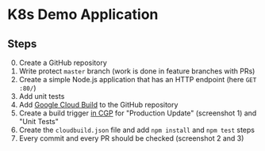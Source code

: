 # K8s Demo Application

## Steps
0. Create a GitHub repository
1. Write protect `master` branch (work is done in feature branches with PRs)
2. Create a simple Node.js application that has an HTTP endpoint (here `GET :80/`)
3. Add unit tests
4. Add [Google Cloud Build](https://github.com/apps/google-cloud-build) to the GitHub repository
5. Create a build trigger [in CGP](https://console.cloud.google.com/cloud-build/triggers) for "Production Update" (screenshot 1) and "Unit Tests"
6. Create the `cloudbuild.json` file and add `npm install` and `npm test` steps
7. Every commit and every PR should be checked (screenshot 2 and 3)